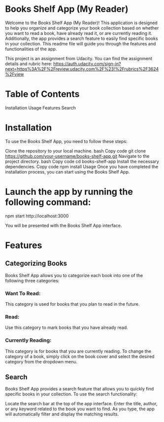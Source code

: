 # Books Shelf App (My Reader)
Welcome to the Books Shelf App (My Reader)! This application is designed to help you organize and categorize your book collection based on whether you want to read a book, have already read it, or are currently reading it. Additionally, the app provides a search feature to easily find specific books in your collection. This readme file will guide you through the features and functionalities of the app.

This project is an assignment from Udacity. You can find the assignment details and rubric here: https://auth.udacity.com/sign-in?next=https%3A%2F%2Freview.udacity.com%2F%23!%2Frubrics%2F3624%2Fview

# Table of Contents
Installation
Usage
Features
Search

# Installation
To use the Books Shelf App, you need to follow these steps:

Clone the repository to your local machine.
bash
Copy code
git clone https://github.com/your-username/books-shelf-app.git
Navigate to the project directory.
bash
Copy code
cd books-shelf-app
Install the necessary dependencies.
Copy code
npm install
Usage
Once you have completed the installation process, you can start using the Books Shelf App.

# Launch the app by running the following command:
npm start
http://localhost:3000

You will be presented with the Books Shelf App interface.

# Features
## Categorizing Books
Books Shelf App allows you to categorize each book into one of the following three categories:

### Want To Read: 
This category is used for books that you plan to read in the future.
### Read: 
Use this category to mark books that you have already read.
### Currently Reading:
This category is for books that you are currently reading.
To change the category of a book, simply click on the book cover and select the desired category from the dropdown menu.

## Search
Books Shelf App provides a search feature that allows you to quickly find specific books in your collection. To use the search functionality:

Locate the search bar at the top of the app interface.
Enter the title, author, or any keyword related to the book you want to find.
As you type, the app will automatically filter and display the matching results.
